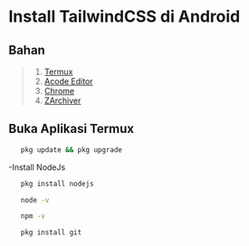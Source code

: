 # Install TailwindCSS di Android

## Bahan
> 1. [Termux](https://moneyblink.com/xplljU7Mx7)
> 2. [Acode Editor]()
> 3. [Chrome]()
> 4. [ZArchiver]()

## Buka Aplikasi Termux
```bash 
   pkg update && pkg upgrade
```
-Install NodeJs
```bash 
   pkg install nodejs
```
```bash
   node -v
```
```bash
   npm -v
```
```bash
   pkg install git
```
## 

